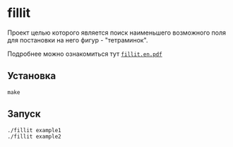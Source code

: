 # fillit

Проект целью которого является поиск наименьшего возможного поля для постановки на него фигур - "тетраминок".

Подробнее можно ознакомиться тут [`fillit.en.pdf`](/fillit.en.pdf)

## Установка
```
make
```

## Запуск
```
./fillit example1
./fillit example2
```

